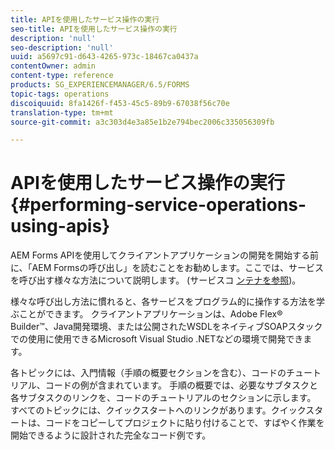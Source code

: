 ```yaml
---
title: APIを使用したサービス操作の実行
seo-title: APIを使用したサービス操作の実行
description: 'null'
seo-description: 'null'
uuid: a5697c91-d643-4265-973c-18467ca0437a
contentOwner: admin
content-type: reference
products: SG_EXPERIENCEMANAGER/6.5/FORMS
topic-tags: operations
discoiquuid: 8fa1426f-f453-45c5-89b9-67038f56c70e
translation-type: tm+mt
source-git-commit: a3c303d4e3a85e1b2e794bec2006c335056309fb

---
```



# APIを使用したサービス操作の実行 {#performing-service-operations-using-apis}

AEM Forms APIを使用してクライアントアプリケーションの開発を開始する前に、「AEM Formsの呼び出し」を読むことをお勧めします。ここでは、サービスを呼び出す様々な方法について説明します。 (サービスコ [ンテナを参照](/help/forms/developing/service-container.md#service-container))。

様々な呼び出し方法に慣れると、各サービスをプログラム的に操作する方法を学ぶことができます。 クライアントアプリケーションは、Adobe Flex® Builder™、Java開発環境、または公開されたWSDLをネイティブSOAPスタックでの使用に使用できるMicrosoft Visual Studio .NETなどの環境で開発できます。

各トピックには、入門情報（手順の概要セクションを含む）、コードのチュートリアル、コードの例が含まれています。 手順の概要では、必要なサブタスクと各サブタスクのリンクを、コードのチュートリアルのセクションに示します。 すべてのトピックには、クイックスタートへのリンクがあります。クイックスタートは、コードをコピーしてプロジェクトに貼り付けることで、すばやく作業を開始できるように設計された完全なコード例です。
